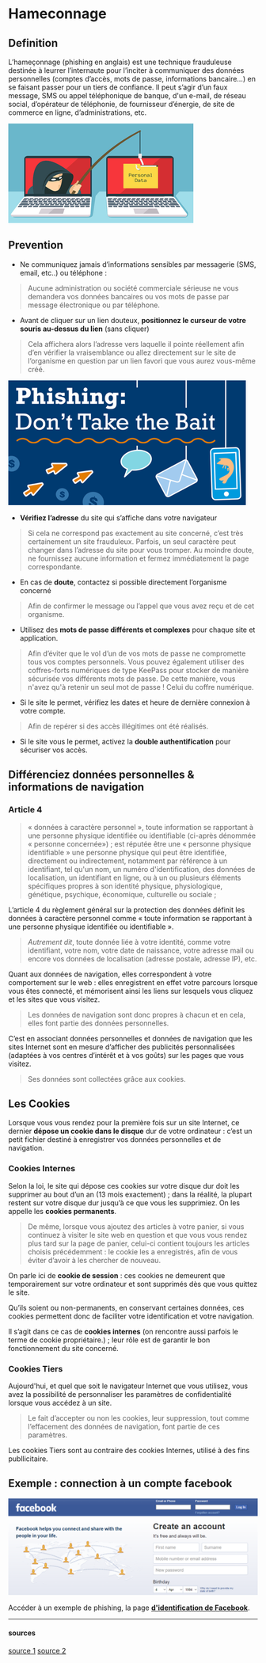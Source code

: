 # Hameconnage

## Definition
L’hameçonnage (phishing en anglais) est une technique frauduleuse destinée à leurrer l’internaute pour l’inciter à communiquer des données personnelles (comptes d’accès, mots de passe, informations bancaire…) en se faisant passer pour un tiers de confiance. Il peut s’agir d’un faux message, SMS ou appel téléphonique de banque, d'un e-mail, de réseau social, d’opérateur de téléphonie, de fournisseur d’énergie, de site de commerce en ligne, d’administrations, etc.

![Hameçonnage](https://raw.githubusercontent.com/ClimbingFromBottom/md-files/main/images/phishing/phishing-personnal_data2.png)

## Prevention
- Ne communiquez jamais d’informations sensibles par messagerie (SMS, email, etc..) ou téléphone :   
> Aucune administration ou société commerciale sérieuse ne vous demandera vos données bancaires ou vos mots de passe par message électronique ou par téléphone.

- Avant de cliquer sur un lien douteux, **positionnez le curseur de votre souris au-dessus du lien** (sans cliquer)   
> Cela affichera alors l’adresse vers laquelle il pointe réellement afin d’en vérifier la vraisemblance ou allez directement sur le site de l’organisme en question par un lien favori que vous aurez vous-même créé.

![Hameçonnage - ne pas cliquer](https://raw.githubusercontent.com/ClimbingFromBottom/md-files/main/images/phishing/phishing-dont_click.png)

- **Vérifiez l’adresse** du site qui s’affiche dans votre navigateur 
> Si cela ne correspond pas exactement au site concerné, c’est très certainement un site frauduleux. Parfois, un seul caractère peut changer dans l’adresse du site pour vous tromper. Au moindre doute, ne fournissez aucune information et fermez immédiatement la page correspondante.

- En cas de **doute**, contactez si possible directement l’organisme concerné 
> Afin de confirmer le message ou l’appel que vous avez reçu et de cet organisme.

- Utilisez des **mots de passe différents et complexes** pour chaque site et application. 
> Afin d’éviter que le vol d’un de vos mots de passe ne compromette tous vos comptes personnels. Vous pouvez également utiliser des coffres-forts numériques de type KeePass pour stocker de manière sécurisée vos différents mots de passe. De cette manière, vous n'avez qu'à retenir un seul mot de passe ! Celui du coffre numérique.

- Si le site le permet, vérifiez les dates et heure de dernière connexion à votre compte. 
> Afin de repérer si des accès illégitimes ont été réalisés.

- Si le site vous le permet, activez la **double authentification** pour sécuriser vos accès.

## Différenciez données personnelles & informations de navigation
### **Article 4**
> « données à caractère personnel », toute information se rapportant à une personne physique identifiée ou identifiable (ci-après dénommée « personne concernée») ; est réputée être une « personne physique identifiable » une personne physique qui peut être identifiée, directement ou indirectement, notamment par référence à un identifiant, tel qu'un nom, un numéro d'identification, des données de localisation, un identifiant en ligne, ou à un ou plusieurs éléments spécifiques propres à son identité physique, physiologique, génétique, psychique, économique, culturelle ou sociale ;

L’article 4 du règlement général sur la protection des données définit les données à caractère personnel comme « toute information se rapportant à une personne physique identifiée ou identifiable ». 

> *Autrement dit*, toute donnée liée à votre identité, comme votre identifiant, votre nom, votre date de naissance, votre adresse mail ou encore vos données de localisation (adresse postale, adresse IP), etc.

Quant aux données de navigation, elles correspondent à votre comportement sur le web : elles enregistrent en effet votre parcours lorsque vous êtes connecté, et mémorisent ainsi les liens sur lesquels vous cliquez et les sites que vous visitez.

> Les données de navigation sont donc propres à chacun et en cela, elles font partie des données personnelles.

C’est en associant données personnelles et données de navigation que les sites Internet sont en mesure d’afficher des publicités personnalisées (adaptées à vos centres d’intérêt et à vos goûts) sur les pages que vous visitez.

> Ses données sont collectées grâce aux cookies.

## Les Cookies 

Lorsque vous vous rendez pour la première fois sur un site Internet, ce dernier **dépose un cookie dans le disque** dur de votre ordinateur : c’est un petit fichier destiné à enregistrer vos données personnelles et de navigation.


### Cookies Internes

Selon la loi, le site qui dépose ces cookies sur votre disque dur doit les supprimer au bout d’un an (13 mois exactement) ; dans la réalité, la plupart restent sur votre disque dur jusqu’à ce que vous les supprimiez. On les appelle les **cookies permanents**.

> De même, lorsque vous ajoutez des articles à votre panier, si vous continuez à visiter le site web en question et que vous vous rendez plus tard sur la page de panier, celui-ci contient toujours les articles choisis précédemment : le cookie les a enregistrés, afin de vous éviter d’avoir à les chercher de nouveau.

On parle ici de **cookie de session** : ces cookies ne demeurent que temporairement sur votre ordinateur et sont supprimés dès que vous quittez le site. 

Qu’ils soient ou non-permanents, en conservant certaines données, ces cookies permettent donc de faciliter votre identification et votre navigation.

Il s’agit dans ce cas de **cookies internes** (on rencontre aussi parfois le terme de cookie propriétaire.) ; leur rôle est de garantir le bon fonctionnement du site concerné.


### Cookies Tiers

Aujourd'hui, et quel que soit le navigateur Internet que vous utilisez, vous avez la possibilité de personnaliser les paramètres de confidentialité lorsque vous accédez à un site.

> Le fait d’accepter ou non les cookies, leur suppression, tout comme l’effacement des données de navigation, font partie de ces paramètres.

Les cookies Tiers sont au contraire des cookies Internes, utilisé à des fins publlicitaire.


## Exemple : connection à un compte facebook

![Hameçonnage - login facebook](https://raw.githubusercontent.com/ClimbingFromBottom/md-files/main/images/phishing/phishing-facebook.png)

Accéder à un exemple de phishing, la page [**d'identification de Facebook**](learning-md/web/facebook "https://www.facebook.com").


------


#### sources
[source 1](https://www.cybermalveillance.gouv.fr/tous-nos-contenus/fiches-reflexes/hameconnage-phishing)
[source 2](https://openclassrooms.com/fr/courses/5870206-decouvrez-les-bases-de-la-securite-numerique/6563676-maitrisez-vos-donnees-personnelles-et-vos-informations-de-navigation)
